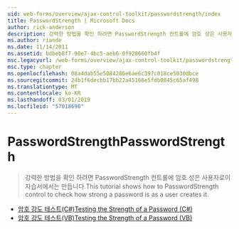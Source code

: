 ```yaml
---
uid: web-forms/overview/ajax-control-toolkit/passwordstrength/index
title: PasswordStrength | Microsoft Docs
author: rick-anderson
description: 강력한 방법을 확인 하려면 PasswordStrength 컨트롤에 암호 성은 사용자로이 자습서에서는 만듭니다.
ms.author: riande
ms.date: 11/14/2011
ms.assetid: bdbeb8f7-90e7-4bc5-aeb6-0f928660fb4f
msc.legacyurl: /web-forms/overview/ajax-control-toolkit/passwordstrength
msc.type: chapter
ms.openlocfilehash: 08a4dab55e5084286e6ae6c397c018ce5030dbce
ms.sourcegitcommit: 24b1f6decbb17bb22a45166e5fdb0845c65af498
ms.translationtype: MT
ms.contentlocale: ko-KR
ms.lasthandoff: 03/01/2019
ms.locfileid: "57018690"
---
```

<a name="passwordstrength"></a><span data-ttu-id="106ed-103">PasswordStrength</span><span class="sxs-lookup"><span data-stu-id="106ed-103">PasswordStrength</span></span>
====================
> <span data-ttu-id="106ed-104">강력한 방법을 확인 하려면 PasswordStrength 컨트롤에 암호 성은 사용자로이 자습서에서는 만듭니다.</span><span class="sxs-lookup"><span data-stu-id="106ed-104">This tutorial shows how to PasswordStrength control to check how strong a password is as a user creates it.</span></span>


- [<span data-ttu-id="106ed-105">암호 강도 테스트(C#)</span><span class="sxs-lookup"><span data-stu-id="106ed-105">Testing the Strength of a Password (C#)</span></span>](testing-the-strength-of-a-password-cs.md)
- [<span data-ttu-id="106ed-106">암호 강도 테스트(VB)</span><span class="sxs-lookup"><span data-stu-id="106ed-106">Testing the Strength of a Password (VB)</span></span>](testing-the-strength-of-a-password-vb.md)
